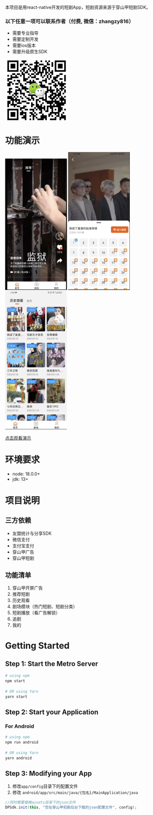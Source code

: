 本项目是用react-native开发的短剧App，短剧资源来源于穿山甲短剧SDK。

### 以下任意一项可以联系作者（付费, 微信：zhangzy816）
- 需要专业指导
- 需要定制开发
- 需要ios版本
- 需要升级原生SDK
<img src="asserts/image.png" alt="alt text" width="200" height="200"/>


# 功能演示
<img src="asserts/image1.png" alt="alt text" width="200"/>
<img src="asserts/image2.png" alt="alt text" width="200"/>
<img src="asserts/image3.png" alt="alt text" width="200"/>


[点击观看演示](http://img.smuai.com/demo.mp4 "示例链接")

# 环境要求
- node: 18.0.0+
- jdk: 13+

# 项目说明
## 三方依赖
- 友盟统计与分享SDK
- 微信支付
- 支付宝支付
- 穿山甲广告
- 穿山甲短剧

## 功能清单
1. 穿山甲开屏广告
2. 推荐短剧
3. 历史观看
4. 剧场模块（热门短剧、短剧分类）
5. 短剧播放（看广告解锁）
6. 追剧
7. 我的


# Getting Started
## Step 1: Start the Metro Server

```bash
# using npm
npm start

# OR using Yarn
yarn start
```

## Step 2: Start your Application

### For Android

```bash
# using npm
npm run android

# OR using Yarn
yarn android
```

## Step 3: Modifying your App

1. 修改`app/config`目录下的配置文件
2. 修改 `android/app/src/main/java/{包名}/MainApplication/java` 

```java
//同时需要替换assets目录下的json文件
DPSdk.init(this, "您在穿山甲短剧后台下载的json配置文件", config);
```
